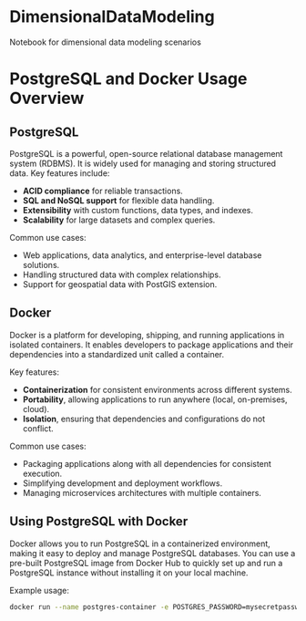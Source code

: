 # DimensionalDataModeling
Notebook for dimensional data modeling scenarios

# PostgreSQL and Docker Usage Overview

## PostgreSQL
PostgreSQL is a powerful, open-source relational database management system (RDBMS). It is widely used for managing and storing structured data. Key features include:

- **ACID compliance** for reliable transactions.
- **SQL and NoSQL support** for flexible data handling.
- **Extensibility** with custom functions, data types, and indexes.
- **Scalability** for large datasets and complex queries.

Common use cases:
- Web applications, data analytics, and enterprise-level database solutions.
- Handling structured data with complex relationships.
- Support for geospatial data with PostGIS extension.

## Docker
Docker is a platform for developing, shipping, and running applications in isolated containers. It enables developers to package applications and their dependencies into a standardized unit called a container.

Key features:
- **Containerization** for consistent environments across different systems.
- **Portability**, allowing applications to run anywhere (local, on-premises, cloud).
- **Isolation**, ensuring that dependencies and configurations do not conflict.

Common use cases:
- Packaging applications along with all dependencies for consistent execution.
- Simplifying development and deployment workflows.
- Managing microservices architectures with multiple containers.

## Using PostgreSQL with Docker
Docker allows you to run PostgreSQL in a containerized environment, making it easy to deploy and manage PostgreSQL databases. You can use a pre-built PostgreSQL image from Docker Hub to quickly set up and run a PostgreSQL instance without installing it on your local machine.

Example usage:
```bash
docker run --name postgres-container -e POSTGRES_PASSWORD=mysecretpassword -d postgres
